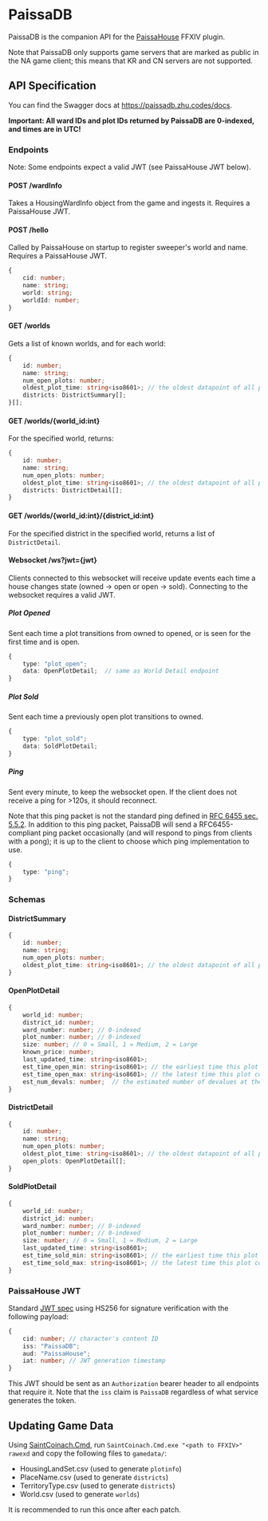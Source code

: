 # PaissaDB

PaissaDB is the companion API for the [PaissaHouse](https://github.com/zhudotexe/FFXIV_PaissaHouse) FFXIV plugin.

Note that PaissaDB only supports game servers that are marked as public in the NA game client; this means that KR and CN
servers are not supported.

## API Specification

You can find the Swagger docs at https://paissadb.zhu.codes/docs.

**Important: All ward IDs and plot IDs returned by PaissaDB are 0-indexed, and times are in UTC!**

### Endpoints

Note: Some endpoints expect a valid JWT (see PaissaHouse JWT below).

#### POST /wardInfo

Takes a HousingWardInfo object from the game and ingests it. Requires a PaissaHouse JWT.

#### POST /hello

Called by PaissaHouse on startup to register sweeper's world and name. Requires a PaissaHouse JWT.

```typescript
{
    cid: number;
    name: string;
    world: string;
    worldId: number;
}
```

#### GET /worlds

Gets a list of known worlds, and for each world:

```typescript
{
    id: number;
    name: string;
    num_open_plots: number;
    oldest_plot_time: string<iso8601>; // the oldest datapoint of all plots on this world
    districts: DistrictSummary[];
}[];
```

#### GET /worlds/{world_id:int}

For the specified world, returns:

```typescript
{
    id: number;
    name: string;
    num_open_plots: number;
    oldest_plot_time: string<iso8601>; // the oldest datapoint of all plots on this world
    districts: DistrictDetail[];
}
```

#### GET /worlds/{world_id:int}/{district_id:int}

For the specified district in the specified world, returns a list of ``DistrictDetail``.

#### Websocket /ws?jwt={jwt}

Clients connected to this websocket will receive update events each time a house changes state (owned -> open or open ->
sold). Connecting to the websocket requires a valid JWT.

##### Plot Opened

Sent each time a plot transitions from owned to opened, or is seen for the first time and is open.

```typescript
{
    type: "plot_open";
    data: OpenPlotDetail;  // same as World Detail endpoint
}
```

##### Plot Sold

Sent each time a previously open plot transitions to owned.

```typescript
{
    type: "plot_sold";
    data: SoldPlotDetail;
}
```

##### Ping

Sent every minute, to keep the websocket open. If the client does not receive a ping for >120s, it should reconnect.

Note that this ping packet is not the standard ping defined in 
[RFC 6455 sec. 5.5.2](https://datatracker.ietf.org/doc/html/rfc6455#section-5.5.2). 
In addition to this ping packet, PaissaDB will send a RFC6455-compliant ping packet occasionally (and will respond to
pings from clients with a pong); it is up to the client to choose which ping implementation to use.

```typescript
{
    type: "ping";
}
```

### Schemas

#### DistrictSummary

```typescript
{
    id: number;
    name: string;
    num_open_plots: number;
    oldest_plot_time: string<iso8601>; // the oldest datapoint of all plots in this district
}
```

#### OpenPlotDetail

```typescript
{
    world_id: number;
    district_id: number;
    ward_number: number; // 0-indexed
    plot_number: number; // 0-indexed
    size: number; // 0 = Small, 1 = Medium, 2 = Large
    known_price: number;
    last_updated_time: string<iso8601>;
    est_time_open_min: string<iso8601>; // the earliest time this plot could have opened, given the update times and devalues
    est_time_open_max: string<iso8601>; // the latest time this plot could have opened, given the update times and devalues
    est_num_devals: number;  // the estimated number of devalues at the time of the request
}
```

#### DistrictDetail

```typescript
{
    id: number;
    name: string;
    num_open_plots: number;
    oldest_plot_time: string<iso8601>; // the oldest datapoint of all plots in this district
    open_plots: OpenPlotDetail[];
}
```

#### SoldPlotDetail

```typescript
{
    world_id: number;
    district_id: number;
    ward_number: number; // 0-indexed
    plot_number: number; // 0-indexed
    size: number; // 0 = Small, 1 = Medium, 2 = Large
    last_updated_time: string<iso8601>;
    est_time_sold_min: string<iso8601>; // the earliest time this plot could have sold, given the update times
    est_time_sold_max: string<iso8601>; // the latest time this plot could have sole, given the update times
}
```

### PaissaHouse JWT

Standard [JWT spec](https://jwt.io/) using HS256 for signature verification with the following payload:

```typescript
{
    cid: number; // character's content ID
    iss: "PaissaDB";
    aud: "PaissaHouse";
    iat: number; // JWT generation timestamp
}
```

This JWT should be sent as an `Authorization` bearer header to all endpoints that require it. Note that the `iss` claim
is `PaissaDB` regardless of what service generates the token.

## Updating Game Data

Using [SaintCoinach.Cmd](https://github.com/ufx/SaintCoinach), run `SaintCoinach.Cmd.exe "<path to FFXIV>" rawexd`
and copy the following files to `gamedata/`:

- HousingLandSet.csv (used to generate `plotinfo`)
- PlaceName.csv (used to generate `districts`)
- TerritoryType.csv (used to generate `districts`)
- World.csv (used to generate `worlds`)

It is recommended to run this once after each patch.
